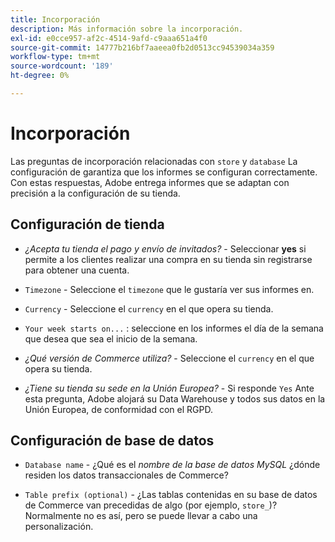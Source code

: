```yaml
---
title: Incorporación
description: Más información sobre la incorporación.
exl-id: e0cce957-af2c-4514-9afd-c9aaa651a4f0
source-git-commit: 14777b216bf7aaeea0fb2d0513cc94539034a359
workflow-type: tm+mt
source-wordcount: '189'
ht-degree: 0%

---
```


# Incorporación

Las preguntas de incorporación relacionadas con `store` y `database` La configuración de garantiza que los informes se configuran correctamente. Con estas respuestas, Adobe entrega informes que se adaptan con precisión a la configuración de su tienda.

## Configuración de tienda

- *¿Acepta tu tienda el pago y envío de invitados?* - Seleccionar **yes** si permite a los clientes realizar una compra en su tienda sin registrarse para obtener una cuenta.

- `Timezone` - Seleccione el `timezone` que le gustaría ver sus informes en.

- `Currency` - Seleccione el `currency` en el que opera su tienda.

- `Your week starts on...` : seleccione en los informes el día de la semana que desea que sea el inicio de la semana.

- *¿Qué versión de Commerce utiliza?* - Seleccione el `currency` en el que opera su tienda.

- *¿Tiene su tienda su sede en la Unión Europea?* - Si responde `Yes` Ante esta pregunta, Adobe alojará su Data Warehouse y todos sus datos en la Unión Europea, de conformidad con el RGPD.

## Configuración de base de datos

- `Database name` - ¿Qué es el *nombre de la base de datos MySQL* ¿dónde residen los datos transaccionales de Commerce?

- `Table prefix (optional)` - ¿Las tablas contenidas en su base de datos de Commerce van precedidas de algo (por ejemplo, `store_`)? Normalmente no es así, pero se puede llevar a cabo una personalización.
